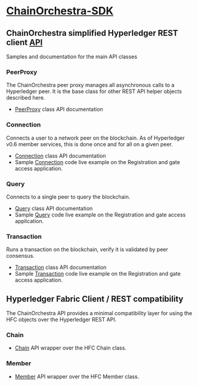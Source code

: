 # [ChainOrchestra-SDK](https://github.com/ChainOrchestra/ChainOrchestra-SDK)

## ChainOrchestra simplified Hyperledger REST client [API](https://chainorchestra.github.io/ChainOrchestra-SDK/index.html)

Samples and documentation for the main API classes 

### PeerProxy

The ChainOrchestra peer proxy manages all asynchronous calls to a Hyperledger peer. 
It is the base class for other REST API helper objects described here. 

  * [PeerProxy](PeerProxy.html) class API documentation

### Connection

Connects a user to a network peer on the blockchain. 
As of Hyperledger v0.6 member services, this is done once and for all on a given peer.

  * [Connection](Connection.html) class API documentation
  * Sample [Connection](http://chainorchestra.net/ChainOrchestra-SDK/sampleConnection.html) code live example on the Registration and gate access application.
 
### Query

Connects to a single peer to query the blockchain.

  * [Query](Query.html) class API documentation
  * Sample [Query](http://chainorchestra.net/ChainOrchestra-SDK/sampleQuery.html) code live example on the Registration and gate access application.
 
### Transaction

Runs a transaction on the blockchain, verify it is validated by peer consensus.

  * [Transaction](Transaction.html) class API documentation
  * Sample [Transaction](http://chainorchestra.net/ChainOrchestra-SDK/sampleTransaction.html) code live example on the Registration and gate access application.
 

## Hyperledger Fabric Client / REST compatibility

The ChainOrchestra API provides a minimal compatibility layer for using the HFC objects over the Hyperledger REST API.

### Chain

  * [Chain](Chain.html) API wrapper over the HFC Chain class.
  
### Member

  * [Member](Member.html) API wrapper over the HFC Member class.
